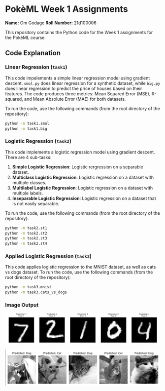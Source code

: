 # PokèML Week 1 Assignments

**Name:** Om Godage
**Roll Number:** 21d100006

This repository contains the Python code for the Week 1 assignments for the PokèML course.

## Code Explanation

### Linear Regression (`task1`)
This code impelements a simple linear regression model using gradient descent. `smol.py` does linear regression for a synthetic dataset, while `big.py` does linear regression to predict the price of houses based on their features. The code produces three metrics: Mean Squared Error (MSE), R-squared, and Mean Absolute Error (MAE) for both datasets.

To run the code, use the following commands (from the root directory of the repository):
```bash
python -m task1.smol
python -m task1.big
```

### Logistic Regression (`task2`)
This code implements a logistic regression model using gradient descent. There are 4 sub-tasks:
1. **Simple Logistic Regression**: Logistic rergression on a separable dataset.
2. **Multiclass Logistic Regression**: Logistic regression on a dataset with multiple classes.
3. **Multilabel Logistic Regression**: Logistic regression on a dataset with multiple labels.
4. **Inseparable Logistic Regression**: Logistic regression on a dataset that is not easily separable.

To run the code, use the following commands (from the root directory of the repository):
```bash
python -m task2.st1
python -m task2.st2
python -m task2.st3
python -m task2.st4
```

### Applied Logistic Regression (`task3`)
This code applies logistic regression to the MNIST dataset, as well as cats vs dogs dataset.
To run the code, use the following commands (from the root directory of the repository):
```bash
python -m task3.mnist
python -m task3.cats_vs_dogs
```
### Image Output
![Logistic Regression on MNIST](images/mnist.png)

![Logistic Regression on Cats vs Dogs](images/cat_vs_dogs.png)